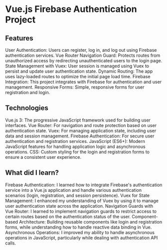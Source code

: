# Vue.js Firebase Authentication Project

## Features

User Authentication: Users can register, log in, and log out using Firebase authentication services.
Vue Router Navigation Guard: Protects routes from unauthorized access by redirecting unauthenticated users to the login page.
State Management with Vuex: User session is managed using Vuex to persist and update user authentication state.
Dynamic Routing: The app uses lazy-loaded routes to optimize the initial page load time.
Firebase Integration: This project integrates with Firebase for authentication and user management.
Responsive Forms: Simple, responsive forms for user registration and login.

## Technologies

Vue.js 3: The progressive JavaScript framework used for building user interfaces.
Vue Router: For navigation and route protection based on user authentication state.
Vuex: For managing application state, including user data and session management.
Firebase Authentication: For secure user authentication and registration services.
JavaScript (ES6+): Modern JavaScript features for handling application logic and asynchronous operations.
CSS: Custom styling for the login and registration forms to ensure a consistent user experience.

## What did I learn?

Firebase Authentication: I learned how to integrate Firebase's authentication service into a Vue.js application and handle various authentication scenarios (login, registration, and session persistence).
Vuex for State Management: I enhanced my understanding of Vuex by using it to manage user authentication state across the application.
Navigation Guards with Vue Router: I learned to implement navigation guards to restrict access to certain routes based on the authentication status of the user.
Component-based Architecture: Building reusable components like login and registration forms, while understanding how to handle reactive data binding in Vue.
Asynchronous Operations: I improved my ability to handle asynchronous operations in JavaScript, particularly while dealing with authentication API calls.
